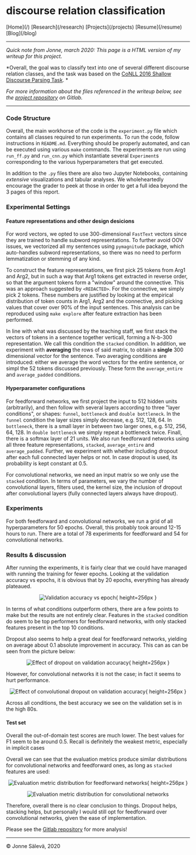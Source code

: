 # discourse relation classification

</div>

<thead>

<tr>

  <td>[Home](/)</td>

  <td>[Research](/research)</td>

  <td>[Projects](/projects)</td>

  <td>[Resume](/resume)</td>

  <td>[Blog](/blog)</td>

</tr>

</thead>

---

*Quick note from Jonne, march 2020: This page is a HTML version of my writeup for this project.*

*Overall, the goal was to classify text into one of several different discourse relation classes, and the task was based on the [CoNLL 2016 Shallow Discourse Parsing Task](https://www.cs.brandeis.edu/~clp/conll16st/). *

*For more information about the files referenced in the writeup below, see the [project repository](https://gitlab.com/jonnesaleva/discourse-relation-classification) on Gitlab.*

---

### Code Structure

Overall, the main workhorse of the code is the `experiment.py` file which contains all classes required to run experiments. To run the code, follow instructions in `README.md`. Everything should be properly automated, and can be executed using various `make` commands. The experiments are run using `run_ff.py` and `run_cnn.py` which instantiate several `Experiment`s corresponding to the various hyperparameters that get executed.

In addition to the `.py` files there are also two Jupyter Notebooks, containing _extensive_ visualizations and tabular analyses. We wholeheartedly encourage the grader to peek at those in order to get a full idea beyond the 3 pages of this report.

### Experimental Settings

#### Feature representations and other design desicions
For word vectors, we opted to use 300-dimensional `FastText` vectors since they are trained to handle subword representations. To further avoid OOV issues, we vectorized all my sentences using `pymagnitude` package, which auto-handles subword representations, so there was no need to perform lemmatization or stemming of any kind.

To construct the feature representations, we first pick 25 tokens from Arg1 and Arg2, but in such a way that Arg1 tokens get extracted in reverse order, so that the argument tokens form a "window" around the connective. This was an approach suggested by `<REDACTED>`. For the connective, we simply pick 2 tokens. These numbers are justified by looking at the empirical distribution of token counts in Arg1, Arg2 and the connective, and picking values that cover over 90% of the input sentences. This analysis can be reproduced using `make explore` after feature extraction has been performed.

In line with what was discussed by the teaching staff, we first stack the vectors of tokens in a sentence together verticall, forming a N-b-300 representation. We call this condition the `stacked` condition. In addition, we experiment with **averaging** the rows of said matrix, to obtain a **single** 300 dimensional vector for the sentence. Two averaging conditions are introduced: either we average the word vectors for the entire sentence, or simpl the 52 tokens discussed previously. These form the `average_entire` and `average_padded` conditions.

#### Hyperparameter configurations
For feedforward networks, we first project the input to 512 hidden units (arbitrarily), and then follow with several layers according to three "layer conditions", or shapes: `funnel`, `bottleneck` and `double bottleneck`. In the `funnel` condition the layer sizes simply decrease, e.g. 512, 128, 64. In `bottleneck`, there is a small layer in between two larger ones, e.g. 512, 256, 64, 128. In `double bottleneck` we simply repeat a bottleneck twice. Finall, there is a softmax layer of 21 units. We also run feedforward networks using all three feature representations, `stacked`, `average_entire` and `average_padded`. Further, we experiment with whether including dropout after each full connected layer helps or not. In case dropout is used, its probability is kept constant at 0.5. 

For convolutional networks, we need an input matrix so we only use the `stacked` condition. In terms of parameters, we vary the number of convolutional layers, filters used, the kernel size, the inclusion of dropout after convolutional layers (fully connected layers always have dropout).

### Experiments

For both feedforward and convolutional networks, we run a grid of all hyperparameters for 50 epochs. Overall, this probably took around 12-15 hours to run. There are a total of 78 experiments for feedforward and 54 for convolutional networks.

### Results & discussion

After running the experiments, it is fairly clear that we could have managed with running the training for fewer epochs. Looking at the validation accuracy vs epochs, it is obvious that by 20 epochs, everything has already plateaued. 

<center>

![Validation accuracy vs epoch](../static/img/val_acc_vs_epoch.png){ height=256px }

</center>

In terms of what conditions outperform others, there are a few points to make but the results are not entirely clear. Features in the `stacked` condition do seem to be top performers for feedforward networks, with only stacked features present in the top 10 conditions.

Dropout also seems to help a great deal for feedforward networks, yielding on average about 0.1 absolute improvement in accuracy. This can as can be seen from the picture below:

<center>

![Effect of dropout on validation accuracy](../static/img/dropout_validation_treatment_effect_feedforward.png){ height=256px }

</center>

However, for convolutional networks it is not the case; in fact it seems to hurt performance. 

<center>

![Effect of convolutional dropout on validation accuracy](../static/img/dropout_validation_treatment_effect_val_conv.png){ height=256px }

</center>

Across all conditions, the best accuracy we see on the validation set is in the high 80s.

#### Test set
Overall the out-of-domain test scores are much lower. The best values for F1 seem to be around 0.5. Recall is definitely the weakest metric, especially in implicit cases

Overall we can see that the evaluation metrics produce similar distributions for convolutional networks and feedforward ones, as long as `stacked` features are used:

<center>

![Evaluation metric distribution for feedforward networks](../static/img/evaluation_metrics_feedforward_stacked.png){ height=256px }

![Evaluation metric distribution for convolutional networks](../static/img/evaluation_metrics_convolutional.png)

</center>

Therefore, overall there is no clear conclusion to things. Dropout helps, stacking helps, but personally I would still opt for feedforward over convolutional networks, given the ease of implementation. 

Please see the [Gitlab repository](https://gitlab.com/jonnesaleva/discourse-relation-classification) for more analysis!

---

<tfoot>

<tr>

  <td>© Jonne Sälevä, 2020</td>

</tr>

</tfoot>
